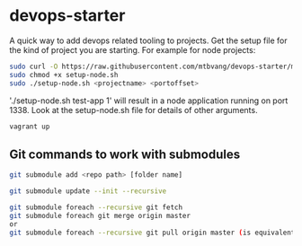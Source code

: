 # devops-starter

A quick way to add devops related tooling to projects. Get the setup file for the kind of project you are starting. For example for node projects:

```sh
sudo curl -O https://raw.githubusercontent.com/mtbvang/devops-starter/master/setup-node.sh
sudo chmod +x setup-node.sh
sudo ./setup-node.sh <projectname> <portoffset>
```

'./setup-node.sh test-app 1' will result in a node application running on port 1338. Look at the setup-node.sh file for details of other arguments.

```sh
vagrant up
```

## Git commands to work with submodules

```sh
git submodule add <repo path> [folder name]

git submodule update --init --recursive

git submodule foreach --recursive git fetch
git submodule foreach git merge origin master
or
git submodule foreach --recursive git pull origin master (is equivalent to a fetch and then merge)

```

